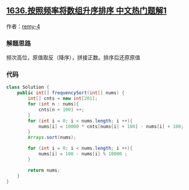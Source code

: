 ## [1636.按照频率将数组升序排序 中文热门题解1](https://leetcode.cn/problems/sort-array-by-increasing-frequency/solutions/100000/shuang-bai-java-by-remy-4)

作者：[remy-4](https://leetcode.cn/u/remy-4)

### 解题思路
频次高位，原值取反（降序），拼接正数。排序后还原原值

### 代码

```java
class Solution {
    public int[] frequencySort(int[] nums) {
        int[] cnts = new int[201];
        for (int n : nums){
            cnts[n + 100] ++;
        }
        for (int i = 0; i < nums.length; i ++){
            nums[i] = 10000 * cnts[nums[i] + 100] - nums[i] + 100;
        }
        Arrays.sort(nums);

        for (int i = 0; i < nums.length; i ++){
            nums[i] = 100 - nums[i] % 10000 ;
        }

        return nums;
    }
}
```